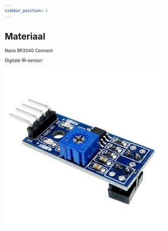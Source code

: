 ```yaml
---
sidebar_position: 1
---
```


# Materiaal

Nano RP2040 Connect

Digitale IR-sensor:

![analogIR-sensor](doc_irsensor.png)